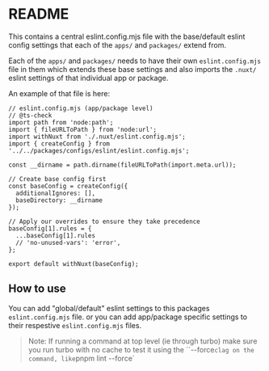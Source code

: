 # README

This contains a central eslint.config.mjs file with the base/default eslint config settings that each of the `apps/` and `packages/` extend from.

Each of the `apps/` and `packages/` needs to have their own `eslint.config.mjs` file in them which extends these base settings and also imports the `.nuxt/` eslint settings of that individual app or package.

An example of that file is here:

```
// eslint.config.mjs (app/package level)
// @ts-check
import path from 'node:path';
import { fileURLToPath } from 'node:url';
import withNuxt from './.nuxt/eslint.config.mjs';
import { createConfig } from '../../packages/configs/eslint/eslint.config.mjs';

const __dirname = path.dirname(fileURLToPath(import.meta.url));

// Create base config first
const baseConfig = createConfig({
  additionalIgnores: [],
  baseDirectory: __dirname
});

// Apply our overrides to ensure they take precedence
baseConfig[1].rules = {
  ...baseConfig[1].rules
  // 'no-unused-vars': 'error',
};

export default withNuxt(baseConfig);
```

## How to use

You can add "global/default" eslint settings to this packages `eslint.config.mjs` file. or you can add app/package specific settings to their respestive `eslint.config.mjs` files.

> Note: If running a command at top level (ie through turbo) make sure you run turbo with no cache to test it using the ``--force` clag on the command, like `pnpm lint --force`